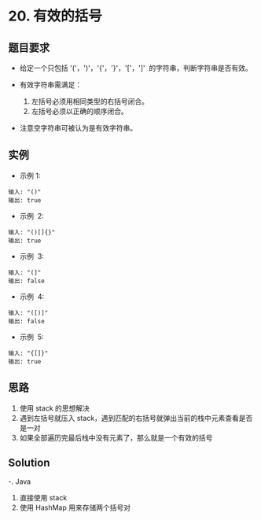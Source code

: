 # 20. 有效的括号

## 题目要求

- 给定一个只包括 '('，')'，'{'，'}'，'['，']'  的字符串，判断字符串是否有效。

- 有效字符串需满足：

  1. 左括号必须用相同类型的右括号闭合。
  2. 左括号必须以正确的顺序闭合。

- 注意空字符串可被认为是有效字符串。

## 实例

- 示例 1:

```shell
输入: "()"
输出: true
```

- 示例  2:

```shell
输入: "()[]{}"
输出: true
```

- 示例  3:

```shell
输入: "(]"
输出: false
```

- 示例  4:

```shell
输入: "([)]"
输出: false
```

- 示例  5:

```shell
输入: "{[]}"
输出: true
```

## 思路

1. 使用 stack 的思想解决
2. 遇到左括号就压入 stack，遇到匹配的右括号就弹出当前的栈中元素查看是否是一对
3. 如果全部遍历完最后栈中没有元素了，那么就是一个有效的括号

## Solution

-. Java

1. 直接使用 stack
2. 使用 HashMap 用来存储两个括号对
